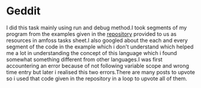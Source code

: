 # Geddit
I did this task mainly using run and debug method.I took segments of my program from the examples given in the [repository](https://github.com/vartanbeno/go-reddit) provided to us as resources in amfoss tasks sheet.I also googled about the each and every segment of the code in the example which i don't understand which helped me a lot in understanding the concept of this language which i found somewhat something different from other languages.I was first accountering an error because
of not following variable scope and wrong time entry but later i realised this two errors.There are many posts to upvote so i used that code given
in the repository in a loop to upvote all of them.
